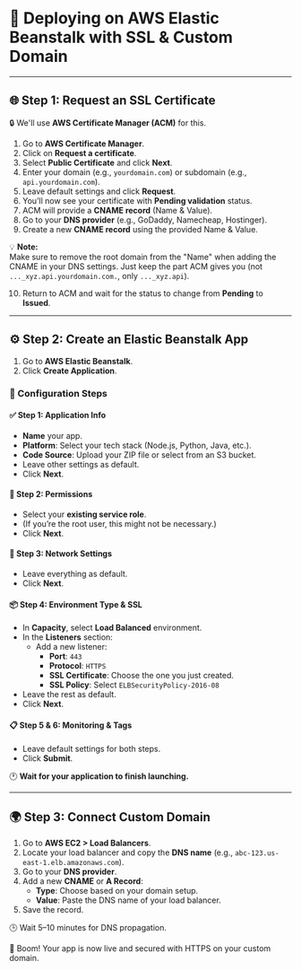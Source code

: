 # 🚀 Deploying on AWS Elastic Beanstalk with SSL & Custom Domain

---

## 🌐 Step 1: Request an SSL Certificate

🔒 We'll use **AWS Certificate Manager (ACM)** for this.

1. Go to **AWS Certificate Manager**.
2. Click on **Request a certificate**.
3. Select **Public Certificate** and click **Next**.
4. Enter your domain (e.g., `yourdomain.com`) or subdomain (e.g., `api.yourdomain.com`).
5. Leave default settings and click **Request**.
6. You’ll now see your certificate with **Pending validation** status.
7. ACM will provide a **CNAME record** (Name & Value).
8. Go to your **DNS provider** (e.g., GoDaddy, Namecheap, Hostinger).
9. Create a new **CNAME record** using the provided Name & Value.

💡 **Note:**  
Make sure to remove the root domain from the "Name" when adding the CNAME in your DNS settings. Just keep the part ACM gives you (not `..._xyz.api.yourdomain.com.`, only `..._xyz.api`).

10. Return to ACM and wait for the status to change from **Pending** to **Issued**.

---

## ⚙️ Step 2: Create an Elastic Beanstalk App

1. Go to **AWS Elastic Beanstalk**.
2. Click **Create Application**.

### 🧱 Configuration Steps

#### ✅ Step 1: Application Info
- **Name** your app.
- **Platform**: Select your tech stack (Node.js, Python, Java, etc.).
- **Code Source**: Upload your ZIP file or select from an S3 bucket.
- Leave other settings as default.
- Click **Next**.

#### 🔐 Step 2: Permissions
- Select your **existing service role**.
- (If you’re the root user, this might not be necessary.)
- Click **Next**.

#### 🧰 Step 3: Network Settings
- Leave everything as default.
- Click **Next**.

#### 📦 Step 4: Environment Type & SSL
- In **Capacity**, select **Load Balanced** environment.
- In the **Listeners** section:
  - Add a new listener:
    - **Port**: `443`
    - **Protocol**: `HTTPS`
    - **SSL Certificate**: Choose the one you just created.
    - **SSL Policy**: Select `ELBSecurityPolicy-2016-08`
- Leave the rest as default.
- Click **Next**.

#### 📋 Step 5 & 6: Monitoring & Tags
- Leave default settings for both steps.
- Click **Submit**.

🕐 **Wait for your application to finish launching.**

---

## 🌍 Step 3: Connect Custom Domain

1. Go to **AWS EC2 > Load Balancers**.
2. Locate your load balancer and copy the **DNS name** (e.g., `abc-123.us-east-1.elb.amazonaws.com`).
3. Go to your **DNS provider**.
4. Add a new **CNAME** or **A Record**:
   - **Type**: Choose based on your domain setup.
   - **Value**: Paste the DNS name of your load balancer.
5. Save the record.

🕒 Wait 5–10 minutes for DNS propagation.

🎉 Boom! Your app is now live and secured with HTTPS on your custom domain.
